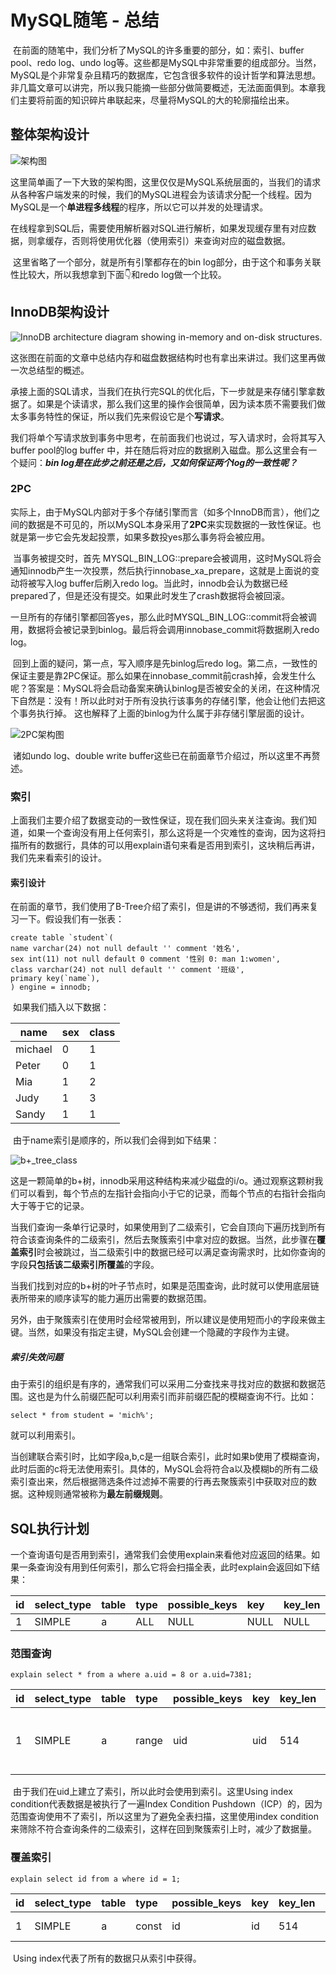 # MySQL随笔 - 总结

​	在前面的随笔中，我们分析了MySQL的许多重要的部分，如：索引、buffer pool、redo log、undo log等。这些都是MySQL中非常重要的组成部分。当然，MySQL是个非常复杂且精巧的数据库，它包含很多软件的设计哲学和算法思想。非几篇文章可以讲完，所以我只能摘一些部分做简要概述，无法面面俱到。本章我们主要将前面的知识碎片串联起来，尽量将MySQL的大的轮廓描绘出来。

## 整体架构设计

![架构图](https://user-images.githubusercontent.com/38686456/161675209-2f086d83-2779-49b4-a3f2-01e171e6e364.png)


​	这里简单画了一下大致的架构图，这里仅仅是MySQL系统层面的，当我们的请求从各种客户端发来的时候，我们的MySQL进程会为该请求分配一个线程。因为MySQL是一个**单进程多线程**的程序，所以它可以并发的处理请求。

​	在线程拿到SQL后，需要使用解析器对SQL进行解析，如果发现缓存里有对应数据，则拿缓存，否则将使用优化器（使用索引）来查询对应的磁盘数据。

​	这里省略了一个部分，就是所有引擎都存在的bin log部分，由于这个和事务关联性比较大，所以我想拿到下面👇和redo log做一个比较。

## InnoDB架构设计

![InnoDB architecture diagram showing in-memory and on-disk structures.](https://docs.oracle.com/cd/E17952_01/mysql-5.7-en/images/innodb-architecture.png)

​	这张图在前面的文章中总结内存和磁盘数据结构时也有拿出来讲过。我们这里再做一次总结型的概述。

​	承接上面的SQL请求，当我们在执行完SQL的优化后，下一步就是来存储引擎拿数据了。如果是个读请求，那么我们这里的操作会很简单，因为读本质不需要我们做太多事务特性的保证，所以我们先来假设它是个**写请求**。

​	我们将单个写请求放到事务中思考，在前面我们也说过，写入请求时，会将其写入buffer pool的log buffer 中，并在随后将对应的数据刷入磁盘。那么这里会有一个疑问：***bin log是在此步之前还是之后，又如何保证两个log的一致性呢？***

### **2PC**

​	实际上，由于MySQL内部对于多个存储引擎而言（如多个InnoDB而言），他们之间的数据是不可见的，所以MySQL本身采用了**2PC**来实现数据的一致性保证。也就是第一步它会先发起投票，如果多数投yes那么事务将会被应用。

​	当事务被提交时，首先 MYSQL_BIN_LOG::prepare会被调用，这时MySQL将会通知innodb产生一次投票，然后执行innobase_xa_prepare，这就是上面说的变动将被写入log buffer后刷入redo log。当此时，innodb会认为数据已经prepared了，但是还没有提交。如果此时发生了crash数据将会被回滚。

​	一旦所有的存储引擎都回答yes，那么此时MYSQL_BIN_LOG::commit将会被调用，数据将会被记录到binlog。最后将会调用innobase_commit将数据刷入redo log。

​	回到上面的疑问，第一点，写入顺序是先binlog后redo log。第二点，一致性的保证主要是靠2PC保证。那么如果在innobase_commit前crash掉，会发生什么呢？答案是：MySQL将会启动备案来确认binlog是否被安全的关闭，在这种情况下自然是：没有！所以此时对于所有没执行该事务的存储引擎，他会让他们去把这个事务执行掉。 这也解释了上面的binlog为什么属于非存储引擎层面的设计。

![2PC架构图](https://user-images.githubusercontent.com/38686456/161675288-f2463cab-069a-49ee-b55b-a2339c2b23f9.png)


​	诸如undo log、double write buffer这些已在前面章节介绍过，所以这里不再赘述。

### 索引

​	上面我们主要介绍了数据变动的一致性保证，现在我们回头来关注查询。我们知道，如果一个查询没有用上任何索引，那么这将是一个灾难性的查询，因为这将扫描所有的数据行，具体的可以用explain语句来看是否用到索引，这块稍后再讲，我们先来看索引的设计。

#### 索引设计

​	在前面的章节，我们使用了B-Tree介绍了索引，但是讲的不够透彻，我们再来复习一下。假设我们有一张表：

```mysql
create table `student`(
name varchar(24) not null default '' comment '姓名',
sex int(11) not null default 0 comment '性别 0: man 1:women',
class varchar(24) not null default '' comment '班级',
primary key(`name`),
) engine = innodb;
```

​	如果我们插入以下数据：

| name    | sex  | class |
| ------- | ---- | ----- |
| michael | 0    | 1     |
| Peter   | 0    | 1     |
| Mia     | 1    | 2     |
| Judy    | 1    | 3     |
| Sandy   | 1    | 1     |

​	由于name索引是顺序的，所以我们会得到如下结果：

![b+_tree_class](https://user-images.githubusercontent.com/38686456/161675297-ef05c8fd-5043-4a66-a4a7-e0f553970b56.png)


​	这是一颗简单的b+树，innodb采用这种结构来减少磁盘的i/o。通过观察这颗树我们可以看到，每个节点的左指针会指向小于它的记录，而每个节点的右指针会指向大于等于它的记录。

​	当我们查询一条单行记录时，如果使用到了二级索引，它会自顶向下遍历找到所有符合该查询条件的二级索引，然后去聚簇索引中拿对应的数据。当然，此步骤在**覆盖索引**时会被跳过，当二级索引中的数据已经可以满足查询需求时，比如你查询的字段**只包括该二级索引所覆盖**的字段。

​	当我们找到对应的b+树的叶子节点时，如果是范围查询，此时就可以使用底层链表所带来的顺序读写的能力遍历出需要的数据范围。

​	另外，由于聚簇索引在使用时会经常被用到，所以建议是使用短而小的字段来做主键。当然，如果没有指定主键，MySQL会创建一个隐藏的字段作为主键。

##### 索引失效问题

​	由于索引的组织是有序的，通常我们可以采用二分查找来寻找对应的数据和数据范围。这也是为什么前缀匹配可以利用索引而非前缀匹配的模糊查询不行。比如：

```mysql
select * from student = 'mich%';
```

就可以利用索引。

​	当创建联合索引时，比如字段a,b,c是一组联合索引，此时如果b使用了模糊查询，此时后面的c将无法使用索引。具体的，MySQL会将符合a以及模糊b的所有二级索引查出来，然后根据筛选条件过滤掉不需要的行再去聚簇索引中获取对应的数据。这种规则通常被称为**最左前缀规则**。
## SQL执行计划

​	一个查询语句是否用到索引，通常我们会使用explain来看他对应返回的结果。如果一条查询没有用到任何索引，那么它将会扫描全表，此时explain会返回如下结果：

| id   | select\_type | table | type | possible\_keys | key  | key\_len | ref  | rows  | Extra |
| :--- | :----------- | :---- | :--- | :------------- | :--- | :------- | :--- | :---- | :---- |
| 1    | SIMPLE       | a     | ALL  | NULL           | NULL | NULL     | NULL | 61397 |       |

### 范围查询

```mysql
explain select * from a where a.uid = 8 or a.uid=7381;
```

| id   | select\_type | table | type  | possible\_keys | key  | key\_len | ref  | rows | Extra                              |
| :--- | :----------- | :---- | :---- | :------------- | :--- | :------- | :--- | :--- | :--------------------------------- |
| 1    | SIMPLE       | a     | range | uid            | uid  | 514      | NULL | 2    | Using index condition; Using where |

​	由于我们在uid上建立了索引，所以此时会使用到索引。这里Using index condition代表数据是被执行了一遍Index Condition Pushdown（ICP）的，因为范围查询使用不了索引，所以这里为了避免全表扫描，这里使用index condition来筛除不符合查询条件的二级索引，这样在回到聚簇索引上时，减少了数据量。

### 覆盖索引

```mysql
explain select id from a where id = 1;
```

| id   | select\_type | table | type  | possible\_keys | key  | key\_len | ref   | rows | Extra       |
| :--- | :----------- | :---- | :---- | :------------- | :--- | :------- | :---- | :--- | :---------- |
| 1    | SIMPLE       | a     | const | id             | id   | 514      | const | 1    | Using index |

​	Using index代表了所有的数据只从索引中获得。

